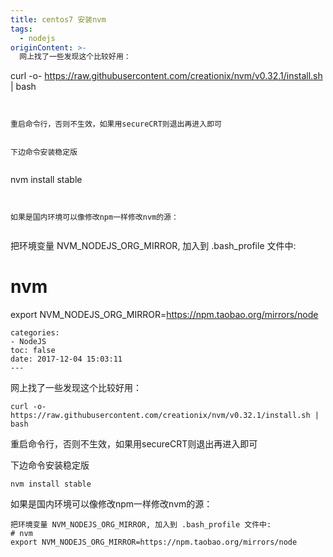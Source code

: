 ```yaml
---
title: centos7 安装nvm
tags:
  - nodejs
originContent: >-
  网上找了一些发现这个比较好用：


  ```

  curl -o- https://raw.githubusercontent.com/creationix/nvm/v0.32.1/install.sh |
  bash

  ```


  重启命令行，否则不生效，如果用secureCRT则退出再进入即可


  下边命令安装稳定版


  ```

  nvm install stable

  ```


  如果是国内环境可以像修改npm一样修改nvm的源：


  ```

  把环境变量 NVM_NODEJS_ORG_MIRROR, 加入到 .bash_profile 文件中:

  # nvm

  export NVM_NODEJS_ORG_MIRROR=https://npm.taobao.org/mirrors/node

  ```
categories:
  - NodeJS
toc: false
date: 2017-12-04 15:03:11
---
```


网上找了一些发现这个比较好用：

```
curl -o- https://raw.githubusercontent.com/creationix/nvm/v0.32.1/install.sh | bash
```

重启命令行，否则不生效，如果用secureCRT则退出再进入即可

下边命令安装稳定版

```
nvm install stable
```

如果是国内环境可以像修改npm一样修改nvm的源：

```
把环境变量 NVM_NODEJS_ORG_MIRROR, 加入到 .bash_profile 文件中:
# nvm
export NVM_NODEJS_ORG_MIRROR=https://npm.taobao.org/mirrors/node
```